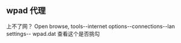 ## wpad 代理
上不了网？
Open browse, tools--internet options--connections--lan settings-- wpad.dat 查看这个是否挑勾
